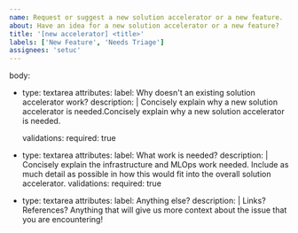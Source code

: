 ```yaml
---
name: Request or suggest a new solution accelerator or a new feature.
about: Have an idea for a new solution accelerator or a new feature?
title: '[new accelerator] <title>'
labels: ['New Feature', 'Needs Triage']
assignees: 'setuc'
---
```


body:
- type: textarea
  attributes:
    label: Why doesn't an existing solution accelerator work?
    description: |
    Concisely explain why a new solution accelerator is needed.Concisely explain why a new solution accelerator is needed.

  validations:
    required: true
- type: textarea
  attributes:
    label: What work is needed?
    description: |
    Concisely explain the infrastructure and MLOps work needed. Include as much detail as possible in how this would fit into the overall solution accelerator.
  validations:
    required: true
- type: textarea
  attributes:
    label: Anything else?
    description: |
    Links? References? Anything that will give us more context about the issue that you are encountering!
